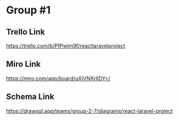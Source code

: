 # Group #1

## Trello Link
https://trello.com/b/PfPwIm9f/reactlaravelproject

## Miro Link
https://miro.com/app/board/uXjVNXrllDY=/

## Schema Link
https://drawsql.app/teams/group-2-7/diagrams/react-laravel-project

